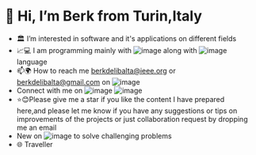 # 👋 Hi, I’m Berk from Turin,Italy
- 🏛 I’m interested in software and it's applications on different fields
- 📈💻 I am programming mainly with ![image](https://img.shields.io/badge/Java-ED8B00?style=for-the-badge&logo=java&logoColor=white)  along with
 ![image](https://img.shields.io/badge/C-00599C?style=for-the-badge&logo=c&logoColor=white) language
- 📫🌍 How to reach me berkdelibalta@ieee.org 
 or berkdelibalta@gmail.com on ![image](https://img.shields.io/badge/Gmail-D14836?style=for-the-badge&logo=gmail&logoColor=white)
- Connect with me on ![image](https://img.shields.io/badge/LinkedIn-0077B5?style=for-the-badge&logo=linkedin&logoColor=white)
![image](https://img.shields.io/badge/GitHub-100000?style=for-the-badge&logo=github&logoColor=white)
- ⭐😊Please give me a star if you like the content I have prepared here,and please let me know if you have any suggestions or tips on improvements of the projects or just collaboration request by dropping me an email
- New on ![image](https://img.shields.io/badge/-Hackerrank-2EC866?style=for-the-badge&logo=HackerRank&logoColor=white) to solve challenging problems
- 🌐 Traveller
<!---
BerkDelibalta/BerkDelibalta is a ✨ special ✨ repository because its `README.md` (this file) appears on your GitHub profile.
You can click the Preview link to take a look at your changes.
--->

